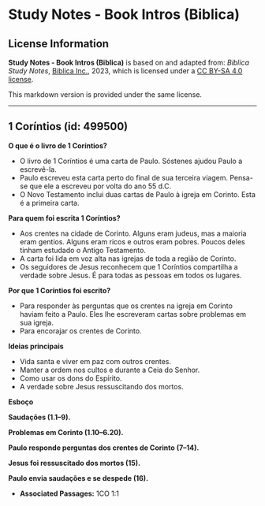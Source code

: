 # Study Notes - Book Intros (Biblica)

## License Information

**Study Notes - Book Intros (Biblica)** is based on and adapted from: _Biblica Study Notes_, [Biblica Inc.](https://www.biblica.com/), 2023, which is licensed under a [CC BY-SA 4.0 license](https://creativecommons.org/licenses/by-sa/4.0/legalcode.en).

This markdown version is provided under the same license.



--------------------------------

## 1 Coríntios (id: 499500)

**O que é o livro de 1 Coríntios?**

* O livro de 1 Coríntios é uma carta de Paulo. Sóstenes ajudou Paulo a escrevê\-la.
* Paulo escreveu esta carta perto do final de sua terceira viagem. Pensa\-se que ele a escreveu por volta do ano 55 d.C.
* O Novo Testamento inclui duas cartas de Paulo à igreja em Corinto. Esta é a primeira carta.

**Para quem foi escrita 1 Coríntios?**

* Aos crentes na cidade de Corinto. Alguns eram judeus, mas a maioria eram gentios. Alguns eram ricos e outros eram pobres. Poucos deles tinham estudado o Antigo Testamento.
* A carta foi lida em voz alta nas igrejas de toda a região de Corinto.
* Os seguidores de Jesus reconhecem que 1 Coríntios compartilha a verdade sobre Jesus. É para todas as pessoas em todos os lugares.

**Por que 1 Coríntios foi escrito?**

* Para responder às perguntas que os crentes na igreja em Corinto haviam feito a Paulo. Eles lhe escreveram cartas sobre problemas em sua igreja.
* Para encorajar os crentes de Corinto.

**Ideias principais**

* Vida santa e viver em paz com outros crentes.
* Manter a ordem nos cultos e durante a Ceia do Senhor.
* Como usar os dons do Espírito.
* A verdade sobre Jesus ressuscitando dos mortos.

**Esboço**

**Saudações (1\.1–9\).**

**Problemas em Corinto (1\.10–6\.20\).**

**Paulo responde perguntas dos crentes de Corinto (7–14\).**

**Jesus foi ressuscitado dos mortos (15\).**

**Paulo envia saudações e se despede (16\).**

* **Associated Passages:** 1CO 1:1

